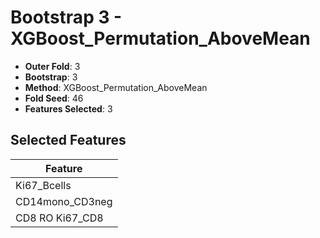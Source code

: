 # Bootstrap 3 - XGBoost_Permutation_AboveMean

- **Outer Fold**: 3
- **Bootstrap**: 3
- **Method**: XGBoost_Permutation_AboveMean
- **Fold Seed**: 46
- **Features Selected**: 3

## Selected Features

| Feature |
|---------|
| Ki67_Bcells |
| CD14mono_CD3neg |
| CD8 RO Ki67_CD8 |
